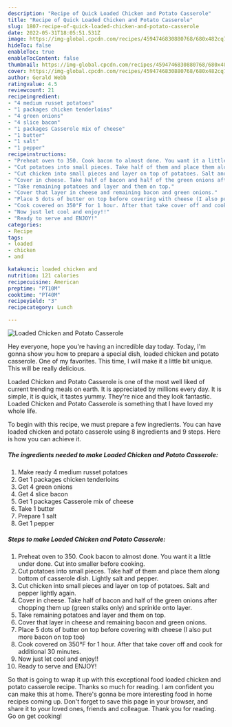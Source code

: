 ```yaml
---
description: "Recipe of Quick Loaded Chicken and Potato Casserole"
title: "Recipe of Quick Loaded Chicken and Potato Casserole"
slug: 1807-recipe-of-quick-loaded-chicken-and-potato-casserole
date: 2022-05-31T18:05:51.531Z
image: https://img-global.cpcdn.com/recipes/4594746830880768/680x482cq70/loaded-chicken-and-potato-casserole-recipe-main-photo.jpg
hideToc: false
enableToc: true
enableTocContent: false
thumbnail: https://img-global.cpcdn.com/recipes/4594746830880768/680x482cq70/loaded-chicken-and-potato-casserole-recipe-main-photo.jpg
cover: https://img-global.cpcdn.com/recipes/4594746830880768/680x482cq70/loaded-chicken-and-potato-casserole-recipe-main-photo.jpg
author: Gerald Webb
ratingvalue: 4.5
reviewcount: 21
recipeingredient:
- "4 medium russet potatoes"
- "1 packages chicken tenderloins"
- "4 green onions"
- "4 slice bacon"
- "1 packages Casserole mix of cheese"
- "1 butter"
- "1 salt"
- "1 pepper"
recipeinstructions:
- "Preheat oven to 350. Cook bacon to almost done. You want it a little under done. Cut into smaller before cooking."
- "Cut potatoes into small pieces. Take half of them and place them along bottom of casserole dish. Lightly salt and pepper."
- "Cut chicken into small pieces and layer on top of potatoes. Salt and pepper lightly again."
- "Cover in cheese. Take half of bacon and half of the green onions after chopping them up (green stalks only) and sprinkle onto layer."
- "Take remaining potatoes and layer and them on top."
- "Cover that layer in cheese and remaining bacon and green onions."
- "Place 5 dots of butter on top before covering with cheese (I also put more bacon on top too)"
- "Cook covered on 350°F for 1 hour. After that take cover off and cook for additional 30 minutes."
- "Now just let cool and enjoy!!"
- "Ready to serve and ENJOY!"
categories:
- Recipe
tags:
- loaded
- chicken
- and

katakunci: loaded chicken and 
nutrition: 121 calories
recipecuisine: American
preptime: "PT10M"
cooktime: "PT40M"
recipeyield: "3"
recipecategory: Lunch

---
```



![Loaded Chicken and Potato Casserole](https://img-global.cpcdn.com/recipes/4594746830880768/680x482cq70/loaded-chicken-and-potato-casserole-recipe-main-photo.jpg)

Hey everyone, hope you're having an incredible day today. Today, I'm gonna show you how to prepare a special dish, loaded chicken and potato casserole. One of my favorites. This time, I will make it a little bit unique. This will be really delicious.



Loaded Chicken and Potato Casserole is one of the most well liked of current trending meals on earth. It is appreciated by millions every day. It is simple, it is quick, it tastes yummy. They're nice and they look fantastic. Loaded Chicken and Potato Casserole is something that I have loved my whole life.


To begin with this recipe, we must prepare a few ingredients. You can have loaded chicken and potato casserole using 8 ingredients and 9 steps. Here is how you can achieve it.

<!--inarticleads1-->

##### The ingredients needed to make Loaded Chicken and Potato Casserole:

1. Make ready 4 medium russet potatoes
1. Get 1 packages chicken tenderloins
1. Get 4 green onions
1. Get 4 slice bacon
1. Get 1 packages Casserole mix of cheese
1. Take 1 butter
1. Prepare 1 salt
1. Get 1 pepper




<!--inarticleads2-->

##### Steps to make Loaded Chicken and Potato Casserole:

1. Preheat oven to 350. Cook bacon to almost done. You want it a little under done. Cut into smaller before cooking.
1. Cut potatoes into small pieces. Take half of them and place them along bottom of casserole dish. Lightly salt and pepper.
1. Cut chicken into small pieces and layer on top of potatoes. Salt and pepper lightly again.
1. Cover in cheese. Take half of bacon and half of the green onions after chopping them up (green stalks only) and sprinkle onto layer.
1. Take remaining potatoes and layer and them on top.
1. Cover that layer in cheese and remaining bacon and green onions.
1. Place 5 dots of butter on top before covering with cheese (I also put more bacon on top too)
1. Cook covered on 350°F for 1 hour. After that take cover off and cook for additional 30 minutes.
1. Now just let cool and enjoy!!
1. Ready to serve and ENJOY!



So that is going to wrap it up with this exceptional food loaded chicken and potato casserole recipe. Thanks so much for reading. I am confident you can make this at home. There's gonna be more interesting food in home recipes coming up. Don't forget to save this page in your browser, and share it to your loved ones, friends and colleague. Thank you for reading. Go on get cooking!
